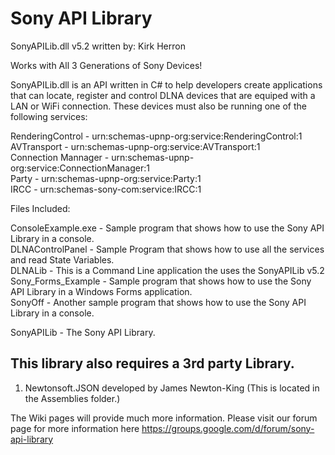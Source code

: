 Sony API Library
===============
SonyAPILib.dll v5.2 written by: Kirk Herron

Works with All 3 Generations of Sony Devices!

SonyAPILib.dll is an API written in C# to help developers create applications that can locate, register and control DLNA devices that are equiped with a LAN or WiFi connection. These devices must also be running one of the following services:

RenderingControl - urn:schemas-upnp-org:service:RenderingControl:1  
AVTransport - urn:schemas-upnp-org:service:AVTransport:1  
Connection Mannager - urn:schemas-upnp-org:service:ConnectionManager:1  
Party - urn:schemas-upnp-org:service:Party:1  
IRCC - urn:schemas-sony-com:service:IRCC:1  



Files Included:

ConsoleExample.exe  - Sample program that shows how to use the Sony API Library in a console.  
DLNAControlPanel - Sample Program that shows how to use all the services and read State Variables.  
DLNALib - This is a Command Line application the uses the SonyAPILib v5.2  
Sony_Forms_Example - Sample program that shows how to use the Sony API Library in a Windows Forms application.  
SonyOff - Another sample program that shows how to use the Sony API Library in a console.  

SonyAPILib - The Sony API Library.

This library also requires a 3rd party Library.
----------------------------------------------------------------------
1) Newtonsoft.JSON developed by James Newton-King
    (This is located in the Assemblies folder.)

The Wiki pages will provide much more information.
Please visit our forum page for more information here https://groups.google.com/d/forum/sony-api-library 
